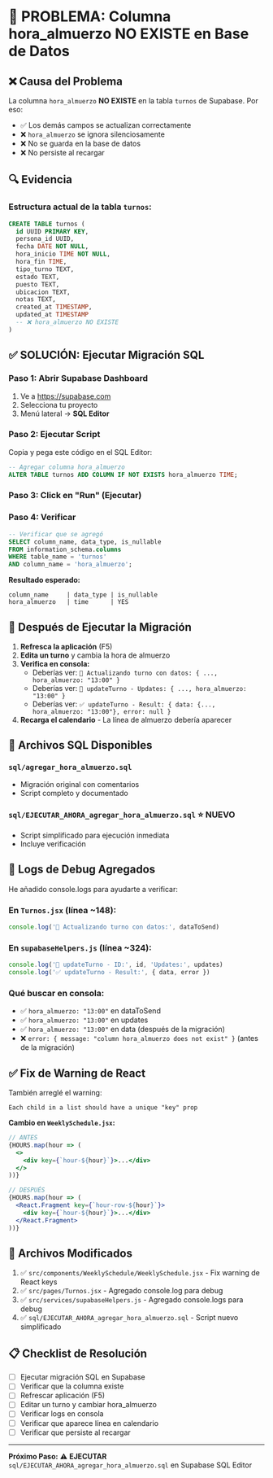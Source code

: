 # 🚨 PROBLEMA: Columna hora_almuerzo NO EXISTE en Base de Datos

## ❌ Causa del Problema

La columna `hora_almuerzo` **NO EXISTE** en la tabla `turnos` de Supabase. Por eso:
- ✅ Los demás campos se actualizan correctamente
- ❌ `hora_almuerzo` se ignora silenciosamente
- ❌ No se guarda en la base de datos
- ❌ No persiste al recargar

## 🔍 Evidencia

### Estructura actual de la tabla `turnos`:
```sql
CREATE TABLE turnos (
  id UUID PRIMARY KEY,
  persona_id UUID,
  fecha DATE NOT NULL,
  hora_inicio TIME NOT NULL,
  hora_fin TIME,
  tipo_turno TEXT,
  estado TEXT,
  puesto TEXT,
  ubicacion TEXT,
  notas TEXT,
  created_at TIMESTAMP,
  updated_at TIMESTAMP
  -- ❌ hora_almuerzo NO EXISTE
)
```

## ✅ SOLUCIÓN: Ejecutar Migración SQL

### Paso 1: Abrir Supabase Dashboard
1. Ve a https://supabase.com
2. Selecciona tu proyecto
3. Menú lateral → **SQL Editor**

### Paso 2: Ejecutar Script
Copia y pega este código en el SQL Editor:

```sql
-- Agregar columna hora_almuerzo
ALTER TABLE turnos ADD COLUMN IF NOT EXISTS hora_almuerzo TIME;
```

### Paso 3: Click en "Run" (Ejecutar)

### Paso 4: Verificar
```sql
-- Verificar que se agregó
SELECT column_name, data_type, is_nullable 
FROM information_schema.columns 
WHERE table_name = 'turnos' 
AND column_name = 'hora_almuerzo';
```

**Resultado esperado:**
```
column_name     | data_type | is_nullable
hora_almuerzo   | time      | YES
```

## 🎯 Después de Ejecutar la Migración

1. **Refresca la aplicación** (F5)
2. **Edita un turno** y cambia la hora de almuerzo
3. **Verifica en consola:**
   - Deberías ver: `📝 Actualizando turno con datos: { ..., hora_almuerzo: "13:00" }`
   - Deberías ver: `🔄 updateTurno - Updates: { ..., hora_almuerzo: "13:00" }`
   - Deberías ver: `✅ updateTurno - Result: { data: {..., hora_almuerzo: "13:00"}, error: null }`
4. **Recarga el calendario** - La línea de almuerzo debería aparecer

## 📁 Archivos SQL Disponibles

### `sql/agregar_hora_almuerzo.sql`
- Migración original con comentarios
- Script completo y documentado

### `sql/EJECUTAR_AHORA_agregar_hora_almuerzo.sql` ⭐ **NUEVO**
- Script simplificado para ejecución inmediata
- Incluye verificación

## 🐛 Logs de Debug Agregados

He añadido console.logs para ayudarte a verificar:

### En `Turnos.jsx` (línea ~148):
```javascript
console.log('📝 Actualizando turno con datos:', dataToSend)
```

### En `supabaseHelpers.js` (línea ~324):
```javascript
console.log('🔄 updateTurno - ID:', id, 'Updates:', updates)
console.log('✅ updateTurno - Result:', { data, error })
```

### Qué buscar en consola:
- ✅ `hora_almuerzo: "13:00"` en dataToSend
- ✅ `hora_almuerzo: "13:00"` en updates
- ✅ `hora_almuerzo: "13:00"` en data (después de la migración)
- ❌ `error: { message: "column hora_almuerzo does not exist" }` (antes de la migración)

## ✅ Fix de Warning de React

También arreglé el warning:
```
Each child in a list should have a unique "key" prop
```

**Cambio en `WeeklySchedule.jsx`:**
```jsx
// ANTES
{HOURS.map(hour => (
  <>
    <div key={`hour-${hour}`}>...</div>
  </>
))}

// DESPUÉS
{HOURS.map(hour => (
  <React.Fragment key={`hour-row-${hour}`}>
    <div key={`hour-${hour}`}>...</div>
  </React.Fragment>
))}
```

## 🔧 Archivos Modificados

1. ✅ `src/components/WeeklySchedule/WeeklySchedule.jsx` - Fix warning de React keys
2. ✅ `src/pages/Turnos.jsx` - Agregado console.log para debug
3. ✅ `src/services/supabaseHelpers.js` - Agregado console.logs para debug
4. ✅ `sql/EJECUTAR_AHORA_agregar_hora_almuerzo.sql` - Script nuevo simplificado

## 📋 Checklist de Resolución

- [ ] Ejecutar migración SQL en Supabase
- [ ] Verificar que la columna existe
- [ ] Refrescar aplicación (F5)
- [ ] Editar un turno y cambiar hora_almuerzo
- [ ] Verificar logs en consola
- [ ] Verificar que aparece línea en calendario
- [ ] Verificar que persiste al recargar

---
**Próximo Paso:** ⚠️ **EJECUTAR** `sql/EJECUTAR_AHORA_agregar_hora_almuerzo.sql` en Supabase SQL Editor
